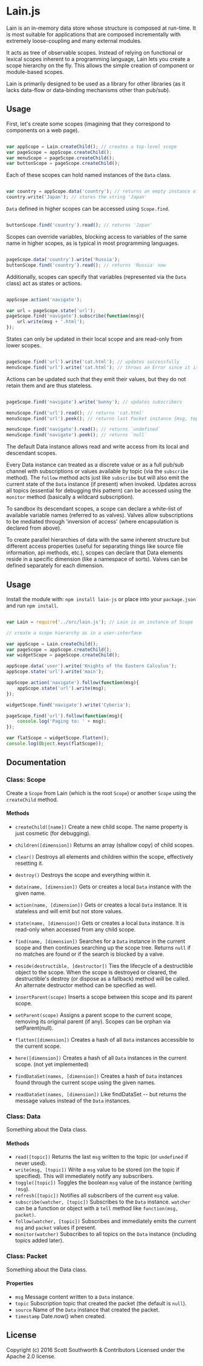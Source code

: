 # Lain.js

Lain is an in-memory data store whose structure is composed at run-time. It is most suitable for applications that are composed incrementally with extremely loose-coupling and many external modules.

It acts as tree of observable scopes. Instead of relying on functional or lexical scopes inherent to a programming language, Lain lets you create a scope hierarchy on the fly. This allows the simple creation of component or module-based scopes.

Lain is primarily designed to be used as a library for other libraries (as it lacks data-flow or data-binding mechanisms other than pub/sub).

## Usage

First, let's create some scopes (imagining that they correspond to components on a web page).

```javascript

var appScope = Lain.createChild(); // creates a top-level scope
var pageScope = appScope.createChild();
var menuScope = pageScope.createChild();
var buttonScope = pageScope.createChild();

```

Each of these scopes can hold named instances of the `Data` class.

```javascript

var country = appScope.data('country'); // returns an empty instance of class Data
country.write('Japan'); // stores the string 'Japan'

```

`Data` defined in higher scopes can be accessed using `Scope.find`.

```javascript

buttonScope.find('country').read(); // returns 'Japan'

```

Scopes can override variables, blocking access to variables of the same name in higher scopes, as is typical in most programming languages.

```javascript

pageScope.data('country').write('Russia');
buttonScope.find('country').read(); // returns 'Russia' now

```

Additionally, scopes can specify that variables (represented via the `Data` class) act as states or actions.

```javascript

appScope.action('navigate');

var url = pageScope.state('url');
pageScope.find('navigate').subscribe(function(msg){
    url.write(msg + '.html');
});

```

States can only be updated in their local scope and are read-only from lower scopes.

```javascript

pageScope.find('url').write('cat.html'); // updates successfully
menuScope.find('url').write('cat.html'); // throws an Error since it is read-only from the child scope


```

Actions can be updated such that they emit their values, but they do not retain them and are thus stateless.

```javascript

pageScope.find('navigate').write('bunny'); // updates subscribers

menuScope.find('url').read(); // returns 'cat.html'
menuScope.find('url').peek(); // returns last Packet instance {msg, topic, source, timestamp}

menuScope.find('navigate').read(); // returns `undefined`
menuScope.find('navigate').peek(); // returns `null`

```

The default Data instance allows read and write access from its local and descendant scopes.

Every Data instance can treated as a discrete value or as a full pub/sub channel with subscriptions or values available by topic (via the `subscribe` method). The `follow` method acts just like `subscribe` but will also emit the current state of the `Data` instance (if present) when invoked.
Updates across all topics (essential for debugging this pattern) can be accessed using the `monitor` method (basically a wildcard subscription).

To sandbox its descendant scopes, a scope can declare a white-list of available variable names (referred to as valves).
Valves allow subscriptions to be mediated through 'inversion of access' (where encapsulation is declared from above).

To create parallel hierarchies of data with the same inherent structure but different access properties (useful for separating things like source file information, api methods, etc.), scopes can declare that Data elements reside in a specific dimension (like a namespace of sorts). Valves can be defined separately for each dimension.


## Usage
Install the module with: `npm install lain-js` or place into your `package.json`
and run `npm install`.

```javascript

var Lain = require('../src/lain.js'); // Lain is an instance of Scope

// create a scope hierarchy as in a user-interface

var appScope = Lain.createChild();
var pageScope = appScope.createChild();
var widgetScope = pageScope.createChild();

appScope.data('user').write('Knights of the Eastern Calculus');
appScope.state('url').write('main');

appScope.action('navigate').follow(function(msg){
    appScope.state('url').write(msg);
});

widgetScope.find('navigate').write('Cyberia');

pageScope.find('url').follow(function(msg){
    console.log('Paging to: ' + msg);
});

var flatScope = widgetScope.flatten();
console.log(Object.keys(flatScope));

```


## Documentation

### Class: Scope

Create a `Scope` from Lain (which is the root `Scope`) or another `Scope` using the `createChild` method.

#### Methods

* `createChild([name])` Create a new child scope. The name property is just cosmetic (for debugging).
* `children([dimension])` Returns an array (shallow copy) of child scopes.
* `clear()` Destroys all elements and children within the scope, effectively resetting it.
* `destroy()` Destroys the scope and everything within it.
* `data(name, [dimension])` Gets or creates a local `Data` instance with the given name.
* `action(name, [dimension])` Gets or creates a local `Data` instance. It is stateless and will emit but not store values.
* `state(name, [dimension])` Gets or creates a local `Data` instance. It is read-only when accessed from any child scope.
* `find(name, [dimension])` Searches for a `Data` instance in the current scope and then continues searching up the scope tree.
Returns `null` if no matches are found or if the search is blocked by a valve.
* `reside(destructible, [destructor])` Ties the lifecycle of a destructible object to the scope. When the scope is destroyed or cleared,
the destructible's destroy (or dispose as a fallback) method will be called. An alternate destructor method can be specified as well.

* `insertParent(scope)` Inserts a scope between this scope and its parent scope.
* `setParent(scope)` Assigns a parent scope to the current scope, removing its original parent (if any).
Scopes can be orphan via setParent(null).
* `flatten([dimension])` Creates a hash of all `Data` instances accessible to the current scope.
* `here([dimension])` Creates a hash of all `Data` instances in the current scope. (not yet implemented)
* `findDataSet(names, [dimension])` Creates a hash of `Data` instances found through the current scope using the given names.
* `readDataSet(names, [dimension])` Like findDataSet -- but returns the message values instead of the `Data` instances.


### Class: Data

Something about the Data class.

#### Methods

* `read([topic])` Returns the last `msg` written to the topic (or `undefined` if never used).
* `write(msg, [topic])` Write a `msg` value to be stored (on the topic if specified). This will immediately notify any subscribers.
* `toggle([topic])` Toggles the boolean `msg` value of the instance (writing `!msg`).
* `refresh([topic])` Notifies all subscribers of the current `msg` value.
* `subscribe(watcher, [topic])` Subscribes to the `Data` instance. `watcher` can be a function or object with a `tell` method like `function(msg, packet)`.
* `follow(watcher, [topic])` Subscribes and immediately emits the current `msg` and `packet` values if present.
* `monitor(watcher)` Subscribes to all topics on the `Data` instance (including topics added later).


### Class: Packet

Something about the Data class.

#### Properties

* `msg` Message content written to a `Data` instance.
* `topic` Subscription topic that created the packet (the default is `null`).
* `source` Name of the `Data` instance that created the packet.
* `timestamp` Date.now() when created.




## License
Copyright (c) 2016 Scott Southworth & Contributors
Licensed under the Apache 2.0 license.















